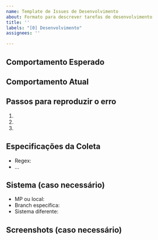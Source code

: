 ```yaml
---
name: Template de Issues de Desenvolvimento
about: Formato para descrever tarefas de desenvolvimento
title: ''
labels: "[0] Desenvolvimento"
assignees: ''

---
```


## Comportamento Esperado


## Comportamento Atual


## Passos para reproduzir o erro

  1.
  1.
  1.

## Especificações da Coleta

  - Regex:
  - ...
  

## Sistema (caso necessário)

  - MP ou local:
  - Branch específica:
  - Sistema diferente:


## Screenshots (caso necessário)
